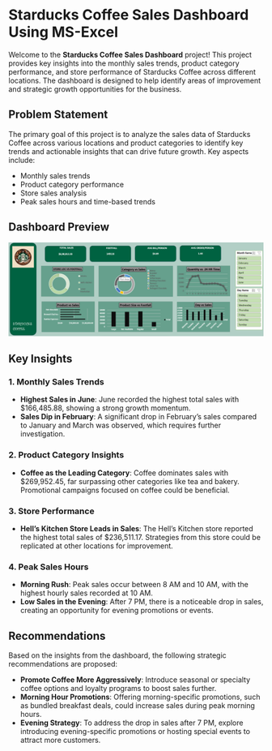 # Starducks Coffee Sales Dashboard Using MS-Excel

Welcome to the **Starducks Coffee Sales Dashboard** project! This project provides key insights into the monthly sales trends, product category performance, and store performance of Starducks Coffee across different locations. The dashboard is designed to help identify areas of improvement and strategic growth opportunities for the business.

## Problem Statement

The primary goal of this project is to analyze the sales data of Starducks Coffee across various locations and product categories to identify key trends and actionable insights that can drive future growth. Key aspects include:

- Monthly sales trends
- Product category performance
- Store sales analysis
- Peak sales hours and time-based trends

## Dashboard Preview

![Dashboard Preview](screenshots/excel_cf_sales.png)

## Key Insights

### 1. Monthly Sales Trends
- **Highest Sales in June**: June recorded the highest total sales with $166,485.88, showing a strong growth momentum.
- **Sales Dip in February**: A significant drop in February’s sales compared to January and March was observed, which requires further investigation.

### 2. Product Category Insights
- **Coffee as the Leading Category**: Coffee dominates sales with $269,952.45, far surpassing other categories like tea and bakery. Promotional campaigns focused on coffee could be beneficial.

### 3. Store Performance
- **Hell’s Kitchen Store Leads in Sales**: The Hell’s Kitchen store reported the highest total sales of $236,511.17. Strategies from this store could be replicated at other locations for improvement.

### 4. Peak Sales Hours
- **Morning Rush**: Peak sales occur between 8 AM and 10 AM, with the highest hourly sales recorded at 10 AM. 
- **Low Sales in the Evening**: After 7 PM, there is a noticeable drop in sales, creating an opportunity for evening promotions or events.

## Recommendations

Based on the insights from the dashboard, the following strategic recommendations are proposed:

- **Promote Coffee More Aggressively**: Introduce seasonal or specialty coffee options and loyalty programs to boost sales further.
- **Morning Hour Promotions**: Offering morning-specific promotions, such as bundled breakfast deals, could increase sales during peak morning hours.
- **Evening Strategy**: To address the drop in sales after 7 PM, explore introducing evening-specific promotions or hosting special events to attract more customers.

